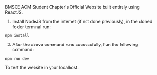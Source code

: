BMSCE ACM Student Chapter's Official Website built entirely using ReactJS.

1. Install NodeJS from the internet (if not done previously), in the cloned folder terminal run:
```
npm install 
```

2. After the above command runs successfully, Run the following command:
```
npm run dev
```

To test the website in your localhost.
